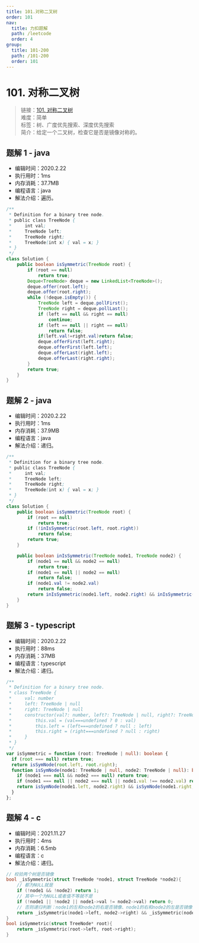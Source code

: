 ```yaml
---
title: 101.对称二叉树
order: 101
nav:
  title: 力扣题解
  path: /leetcode
  order: 4
group:
  title: 101-200
  path: /101-200
  order: 101
---
```


# 101. 对称二叉树

> 链接：[101. 对称二叉树](https://leetcode-cn.com/problems/symmetric-tree/)  
> 难度：简单  
> 标签：树、广度优先搜索、深度优先搜索  
> 简介：给定一个二叉树，检查它是否是镜像对称的。

## 题解 1 - java

- 编辑时间：2020.2.22
- 执行用时：1ms
- 内存消耗：37.7MB
- 编程语言：java
- 解法介绍：遍历。

```java
/**
 * Definition for a binary tree node.
 * public class TreeNode {
 *     int val;
 *     TreeNode left;
 *     TreeNode right;
 *     TreeNode(int x) { val = x; }
 * }
 */
class Solution {
	public boolean isSymmetric(TreeNode root) {
		if (root == null)
			return true;
		Deque<TreeNode> deque = new LinkedList<TreeNode>();
		deque.offer(root.left);
		deque.offer(root.right);
		while (!deque.isEmpty()) {
			TreeNode left = deque.pollFirst();
			TreeNode right = deque.pollLast();
			if (left == null && right == null)
				continue;
			if (left == null || right == null)
				return false;
			if(left.val!=right.val)return false;
			deque.offerFirst(left.right);
			deque.offerFirst(left.left);
			deque.offerLast(right.left);
			deque.offerLast(right.right);
		}
		return true;
	}
}
```

## 题解 2 - java

- 编辑时间：2020.2.22
- 执行用时：1ms
- 内存消耗：37.9MB
- 编程语言：java
- 解法介绍：递归。

```java
/**
 * Definition for a binary tree node.
 * public class TreeNode {
 *     int val;
 *     TreeNode left;
 *     TreeNode right;
 *     TreeNode(int x) { val = x; }
 * }
 */
class Solution {
	public boolean isSymmetric(TreeNode root) {
		if (root == null)
			return true;
		if (!inIsSymmetric(root.left, root.right))
			return false;
		return true;
	}

	public boolean inIsSymmetric(TreeNode node1, TreeNode node2) {
		if (node1 == null && node2 == null)
			return true;
		if (node1 == null || node2 == null)
			return false;
		if (node1.val != node2.val)
			return false;
		return inIsSymmetric(node1.left, node2.right) && inIsSymmetric(node1.right, node2.left);
	}
}
```

## 题解 3 - typescript

- 编辑时间：2020.2.22
- 执行用时：88ms
- 内存消耗：37MB
- 编程语言：typescript
- 解法介绍：递归。

```typescript
/**
 * Definition for a binary tree node.
 * class TreeNode {
 *     val: number
 *     left: TreeNode | null
 *     right: TreeNode | null
 *     constructor(val?: number, left?: TreeNode | null, right?: TreeNode | null) {
 *         this.val = (val===undefined ? 0 : val)
 *         this.left = (left===undefined ? null : left)
 *         this.right = (right===undefined ? null : right)
 *     }
 * }
 */
var isSymmetric = function (root: TreeNode | null): boolean {
  if (root === null) return true;
  return isSymNode(root.left, root.right);
  function isSymNode(node1: TreeNode | null, node2: TreeNode | null): boolean {
    if (node1 === null && node2 === null) return true;
    if (node1 === null || node2 === null || node1.val !== node2.val) return false;
    return isSymNode(node1.left, node2.right) && isSymNode(node1.right, node2.left);
  }
};
```
## 题解 4 - c
- 编辑时间：2021.11.27
- 执行用时：4ms
- 内存消耗：6.5mb
- 编程语言：c
- 解法介绍：递归。
```c
// 校验两个树是否镜像
bool _isSymmetric(struct TreeNode *node1, struct TreeNode *node2){
    // 都为NULL就是
    if (!node1 && !node2) return 1;
    // 其中一个为NULL或者值不等就不是
    if (!node1 || !node2 || node1->val != node2->val) return 0;
    // 否则递归判断：node1的左和node2的右是否镜像、node1的右和node2的左是否镜像
    return _isSymmetric(node1->left, node2->right) && _isSymmetric(node1->right, node2->left);
}
bool isSymmetric(struct TreeNode* root){
    return _isSymmetric(root->left, root->right);
}
```
